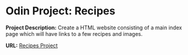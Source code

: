 # Odin Project: Recipes

**Project Description:**
Create a HTML website consisting of a main index page which will have links to a few recipes and images. 

**URL:** [Recipes Project](https://aliya-gamez.github.io/project_odin_recipes/)

